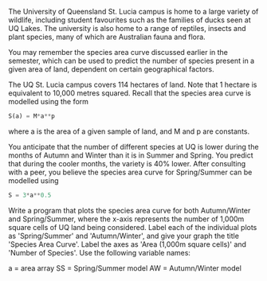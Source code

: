 The University of Queensland St. Lucia campus is home to a large variety of wildlife, including student favourites such as the families of ducks seen at UQ Lakes. The university is also home to a range of reptiles, insects and plant species, many of which are Australian fauna and flora. 

You may remember the species area curve discussed earlier in the semester, which can be used to predict the number of species present in a given area of land, dependent on certain geographical factors.

The UQ St. Lucia campus covers 114 hectares of land. Note that 1 hectare is equivalent to 10,000 metres squared. Recall that the species area curve is modelled using the form

```python
S(a) = M*a**p
```
where a is the area of a given sample of land, and M and p are constants. 

You anticipate that the number of different species at UQ is lower during the months of Autumn and Winter than it is in Summer and Spring. You predict that during the cooler months, the variety is 40% lower. After consulting with a peer, you believe the species area curve for Spring/Summer can be modelled using

```python
S = 3*a**0.5
```

Write a program that plots the species area curve for both Autumn/Winter and Spring/Summer, where the x-axis represents the number of 1,000m square cells of UQ land being considered. Label each of the individual plots as 'Spring/Summer' and 'Autumn/Winter', and give your graph the title 'Species Area Curve'. Label the axes as 'Area (1,000m square cells)' and 'Number of Species'. Use the following variable names:

a = area array
SS = Spring/Summer model
AW = Autumn/Winter model
